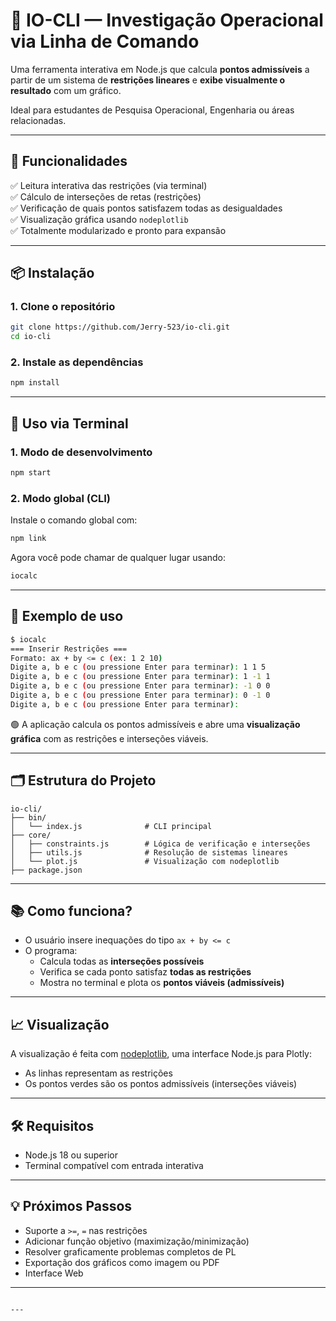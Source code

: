 # 📐 IO-CLI — Investigação Operacional via Linha de Comando

Uma ferramenta interativa em Node.js que calcula **pontos admissíveis** a partir de um sistema de **restrições lineares** e **exibe visualmente o resultado** com um gráfico.

Ideal para estudantes de Pesquisa Operacional, Engenharia ou áreas relacionadas.

---

## 🚀 Funcionalidades

✅ Leitura interativa das restrições (via terminal)  
✅ Cálculo de interseções de retas (restrições)  
✅ Verificação de quais pontos satisfazem todas as desigualdades  
✅ Visualização gráfica usando `nodeplotlib`  
✅ Totalmente modularizado e pronto para expansão

---

## 📦 Instalação

### 1. Clone o repositório

```bash
git clone https://github.com/Jerry-523/io-cli.git
cd io-cli
```

### 2. Instale as dependências

```bash
npm install
```

---

## 🔗 Uso via Terminal

### 1. Modo de desenvolvimento

```bash
npm start
```

### 2. Modo global (CLI)

Instale o comando global com:

```bash
npm link
```

Agora você pode chamar de qualquer lugar usando:

```bash
iocalc
```

---

## 🧪 Exemplo de uso

```bash
$ iocalc
=== Inserir Restrições ===
Formato: ax + by <= c (ex: 1 2 10)
Digite a, b e c (ou pressione Enter para terminar): 1 1 5
Digite a, b e c (ou pressione Enter para terminar): 1 -1 1
Digite a, b e c (ou pressione Enter para terminar): -1 0 0
Digite a, b e c (ou pressione Enter para terminar): 0 -1 0
Digite a, b e c (ou pressione Enter para terminar):
```

🟢 A aplicação calcula os pontos admissíveis e abre uma **visualização gráfica** com as restrições e interseções viáveis.

---

## 🗂 Estrutura do Projeto

```
io-cli/
├── bin/
│   └── index.js              # CLI principal
├── core/
│   ├── constraints.js        # Lógica de verificação e interseções
│   ├── utils.js              # Resolução de sistemas lineares
│   └── plot.js               # Visualização com nodeplotlib
├── package.json
```

---

## 📚 Como funciona?

- O usuário insere inequações do tipo `ax + by <= c`
- O programa:
  - Calcula todas as **interseções possíveis**
  - Verifica se cada ponto satisfaz **todas as restrições**
  - Mostra no terminal e plota os **pontos viáveis (admissíveis)**

---

## 📈 Visualização

A visualização é feita com [nodeplotlib](https://www.npmjs.com/package/nodeplotlib), uma interface Node.js para Plotly:

- As linhas representam as restrições
- Os pontos verdes são os pontos admissíveis (interseções viáveis)

---

## 🛠 Requisitos

- Node.js 18 ou superior
- Terminal compatível com entrada interativa

---

## 💡 Próximos Passos

- Suporte a `>=`, `=` nas restrições
- Adicionar função objetivo (maximização/minimização)
- Resolver graficamente problemas completos de PL
- Exportação dos gráficos como imagem ou PDF
- Interface Web



---

```

---
